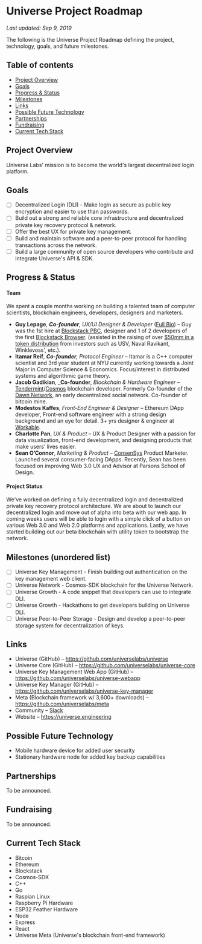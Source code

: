 # Universe Project Roadmap
_Last updated: Sep 9, 2019_

The following is the Universe Project Roadmap defining the project, technology, goals, and future milestones.

## Table of contents
- [Project Overview](#project-overview)
- [Goals](#goals)
- [Progress & Status](#progress---status)
- [Milestones](#milestones-unordered-list)
- [Links](#links)
- [Possible Future Technology](#possible-future-technology)
- [Partnerships](#partnerships)
- [Fundraising](#fundraising)
- [Current Tech Stack](#current-tech-stack)

## Project Overview
Universe Labs' mission is to become the world's largest decentralized login platform.

## Goals
- [ ] Decentralized Login (DLI) - Make login as secure as public key encryption and easier to use than passwords.
- [ ] Build out a strong and reliable core infrastructure and decentralized private key recovery protocol & network.
- [ ] Offer the best UX for private key management.
- [ ] Build and maintain software and a peer-to-peer protocol for handling transactions across the network.
- [ ] Build a large community of open source developers who contribute and integrate Universe's API & SDK.

## Progress & Status

#### Team

We spent a couple months working on building a talented team of computer scientists, blockchain engineers, developers, designers and marketers.

- **Guy Lepage**, _**Co-founder**, UX/UI Designer & Developer_ ([Full Bio](https://lepage.cc/about)) – 
Guy was the 1st hire at [Blockstack PBC](https://blockstack.org), designer and 1 of 2 developers of the first [Blockstack Browser](https://github.com/blockstack/blockstack-browser/graphs/contributors). (assisted in the raising of over [$50mm in a token distribution](https://venturebeat.com/2017/12/04/blockstack-raises-52-million-to-build-a-parallel-internet-where-you-own-all-your-data/) from investors such as USV, Naval Ravikant, Winklevoss', etc.).
- **Itamar Reif**, _**Co-founder**, Protocol Engineer_ – Itamar is a C++ computer scientist and 3rd year student at NYU currently working towards a Joint Major in Computer Science & Economics. Focus/interest in distributed systems and algorithmic game theory.
- **Jacob Gadikian**, _**Co-founder**, _Blockchain & Hardware Engineer_ – [Tendermint](https://tendermint.com/)/[Cosmos](https://cosmos.network/) blockchain developer. Formerly Co-founder of the [Dawn Network](https://github.com/dawn-network), an early decentralized social network. Co-founder of bitcoin mine.
- **Modestos Kaffes**, _Front-End Engineer & Designer_ – Ethereum DApp developer, Front-end software engineer with a strong design background and an eye for detail. 3+ yrs designer & engineer at [Workable](https://www.workable.com/).
- **Charlotte Pan**, _UX & Product_ – UX & Product Designer with a passion for data visualization, front-end development, and designing products that make users’ lives easier.
- **Sean O’Connor**, _Marketing & Product_ – [ConsenSys](https://consensys.net/) Product Marketer. Launched several consumer-facing DApps. Recently, Sean has been focused on improving Web 3.0 UX and Advisor at Parsons School of Design.

#### Project Status
We've worked on defining a fully decentralized login and decentralized private key recovery protocol architecture. We are about to launch our decentralized login and move out of alpha into beta with our web app. In coming weeks users will be able to login with a simple click of a button on various Web 3.0 and Web 2.0 platforms and applications. Lastly, we have started building out our beta blockchain with utility token to bootstrap the network.

## Milestones (unordered list)

- [ ] Universe Key Management - Finish building out authentication on the key management web client.
- [ ] Universe Network - Cosmos-SDK blockchain for the Universe Network.
- [ ] Universe Growth - A code snippet that developers can use to integrate DLI. 
- [ ] Universe Growth - Hackathons to get developers building on Universe DLI.
- [ ] Universe Peer-to-Peer Storage - Design and develop a peer-to-peer storage system for decentralization of keys.

## Links
- Universe (GitHub) – https://github.com/universelabs/universe
- Universe Core (GitHub) – https://github.com/universelabs/universe-core
- Universe Key Management Web App (GitHub) – https://github.com/universelabs/universe-webapp
- Universe Key Manager (GitHub) – https://github.com/universelabs/universe-key-manager
- Meta (Blockchain framework w/ 3,600+ downloads) – https://github.com/universelabs/meta
- Community – [Slack](https://join.slack.com/t/universelabs/shared_invite/enQtNDQ0MjY3NDI5MTkwLTIzMWQ4M2U3MGQ3ZDY5MzM5MGQ5ZDM1MDZjNTgwNGI5NDdiNDY4ZDQyNWI2NjEzZmU3NzVmOTYwYzEzYzc1ZDE)
- Website – https://universe.engineering

## Possible Future Technology
- Mobile hardware device for added user security
- Stationary hardware node for added key backup capabilities

## Partnerships
To be announced.

## Fundraising
To be announced.

## Current Tech Stack
- Bitcoin
- Ethereum
- Blockstack
- Cosmos-SDK
- C++
- Go
- Raspian Linux
- Raspberry Pi Hardware
- ESP32 Feather Hardware
- Node
- Express
- React
- Universe Meta (Universe's blockchain front-end framework)
